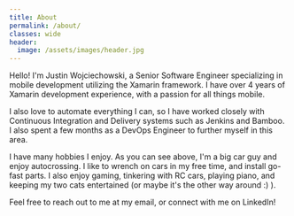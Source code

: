 ```yaml
---
title: About
permalink: /about/
classes: wide
header:
  image: /assets/images/header.jpg
---
```

Hello! I'm Justin Wojciechowski, a Senior Software Engineer specializing in mobile development utilizing the Xamarin framework. I have over 4 years of Xamarin development experience, with a passion for all things mobile.

I also love to automate everything I can, so I have worked closely with Continuous Integration and Delivery systems such as Jenkins and Bamboo. I also spent a few months as a DevOps Engineer to further myself in this area.

I have many hobbies I enjoy. As you can see above, I'm a big car guy and enjoy autocrossing. I like to wrench on cars in my free time, and install go-fast parts. I also enjoy gaming, tinkering with RC cars, playing piano, and keeping my two cats entertained (or maybe it's the other way around :) ).

Feel free to reach out to me at my email, or connect with me on LinkedIn!